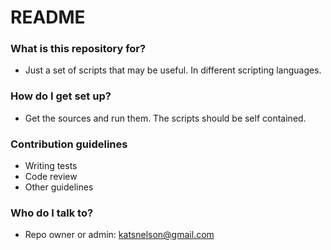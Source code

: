# README #

### What is this repository for? ###

* Just a set of scripts that may be useful. In different scripting languages.

### How do I get set up? ###

* Get the sources and run them. The scripts should be self contained.

### Contribution guidelines ###

* Writing tests
* Code review
* Other guidelines

### Who do I talk to? ###

* Repo owner or admin: katsnelson@gmail.com
